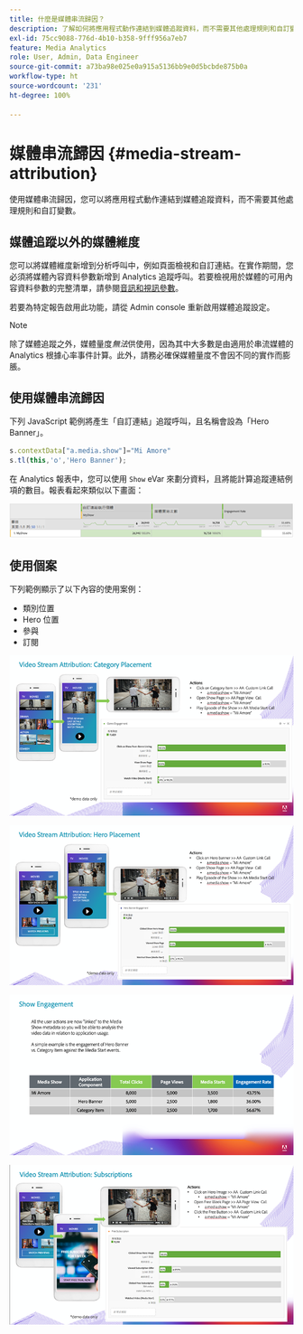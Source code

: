 ```yaml
---
title: 什麼是媒體串流歸因？
description: 了解如何將應用程式動作連結到媒體追蹤資料，而不需要其他處理規則和自訂變數。
exl-id: 75cc9088-776d-4b10-b358-9fff956a7eb7
feature: Media Analytics
role: User, Admin, Data Engineer
source-git-commit: a73ba98e025e0a915a5136bb9e0d5bcbde875b0a
workflow-type: ht
source-wordcount: '231'
ht-degree: 100%

---
```


# 媒體串流歸因 {#media-stream-attribution}

使用媒體串流歸因，您可以將應用程式動作連結到媒體追蹤資料，而不需要其他處理規則和自訂變數。

## 媒體追蹤以外的媒體維度

您可以將媒體維度新增到分析呼叫中，例如頁面檢視和自訂連結。在實作期間，您必須將媒體內容資料參數新增到 Analytics 追蹤呼叫。若要檢視用於媒體的可用內容資料參數的完整清單，請參閱[音訊和視訊參數](/help/implementation/variables/audio-video-parameters.md)。

若要為特定報告啟用此功能，請從 Admin console 重新啟用媒體追蹤設定。

>[!NOTE]
>
>除了媒體追蹤之外，媒體量度&#x200B;_無法_&#x200B;供使用，因為其中大多數是由適用於串流媒體的 Analytics 根據心率事件計算。此外，請務必確保媒體量度不會因不同的實作而膨脹。

## 使用媒體串流歸因

下列 JavaScript 範例將產生「自訂連結」追蹤呼叫，且名稱會設為「Hero Banner」。

```javascript
s.contextData["a.media.show"]="Mi Amore"
s.tl(this,'o','Hero Banner');
```

在 Analytics 報表中，您可以使用 `Show` eVar 來劃分資料，且將能計算追蹤連結例項的數目。報表看起來類似以下畫面：

![](/assets/myShow-rpt-1.png)

## 使用個案

下列範例顯示了以下內容的使用案例：

* 類別位置
* Hero 位置
* 參與
* 訂閱

![](/assets/vid-stream-attr-category.png)

![](/assets/vid-stream-attr-hero.png)

![](/assets/show-engagement.png)

![](/assets/vid-stream-attr-subs.png)
